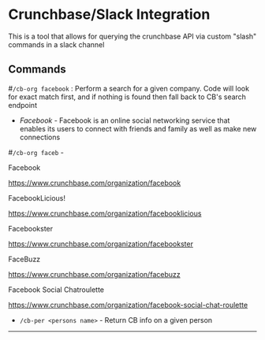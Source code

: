 # Crunchbase/Slack Integration

This is a tool that allows for querying the crunchbase API via custom "slash" commands in a slack channel

## Commands

 #`/cb-org facebook` : Perform a search for a given company. Code will look for exact match first, and if nothing is found then fall back to CB's search endpoint
 
 * _Facebook_ - Facebook is an online social networking service that enables its users to connect with friends and family as well as make new connections
 
 #`/cb-org faceb` - 
 
 Facebook
 
 https://www.crunchbase.com/organization/facebook
 
 FacebookLicious!
 
 https://www.crunchbase.com/organization/facebooklicious
 
 Facebookster
 
 https://www.crunchbase.com/organization/facebookster
 
 FaceBuzz
 
 https://www.crunchbase.com/organization/facebuzz
 
 Facebook Social Chatroulette
 
 https://www.crunchbase.com/organization/facebook-social-chat-roulette
 
 * `/cb-per <persons name>` - Return CB info on a given person
 
---